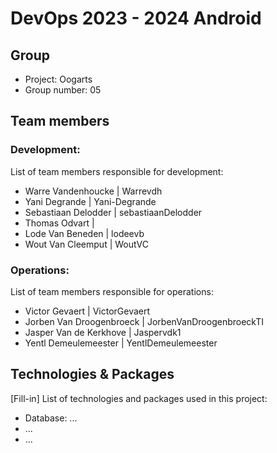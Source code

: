 # DevOps 2023 - 2024 Android

## Group

- Project: Oogarts
- Group number: 05

## Team members

### Development:

List of team members responsible for development:

- Warre Vandenhoucke | Warrevdh
- Yani Degrande | Yani-Degrande
- Sebastiaan Delodder | sebastiaanDelodder
- Thomas Odvart | 
- Lode Van Beneden | lodeevb
- Wout Van Cleemput | WoutVC

### Operations:

List of team members responsible for operations:

- Victor Gevaert | VictorGevaert
- Jorben Van Droogenbroeck | JorbenVanDroogenbroeckTI
- Jasper Van de Kerkhove | Jaspervdk1
- Yentl Demeulemeester | YentlDemeulemeester

## Technologies & Packages

[Fill-in] List of technologies and packages used in this project:

- Database: ...
- ...
- ...
